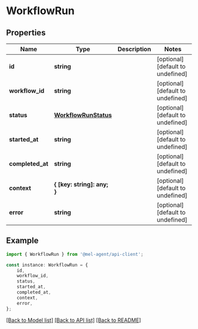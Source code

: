 # WorkflowRun


## Properties

Name | Type | Description | Notes
------------ | ------------- | ------------- | -------------
**id** | **string** |  | [optional] [default to undefined]
**workflow_id** | **string** |  | [optional] [default to undefined]
**status** | [**WorkflowRunStatus**](WorkflowRunStatus.md) |  | [optional] [default to undefined]
**started_at** | **string** |  | [optional] [default to undefined]
**completed_at** | **string** |  | [optional] [default to undefined]
**context** | **{ [key: string]: any; }** |  | [optional] [default to undefined]
**error** | **string** |  | [optional] [default to undefined]

## Example

```typescript
import { WorkflowRun } from '@mel-agent/api-client';

const instance: WorkflowRun = {
    id,
    workflow_id,
    status,
    started_at,
    completed_at,
    context,
    error,
};
```

[[Back to Model list]](../README.md#documentation-for-models) [[Back to API list]](../README.md#documentation-for-api-endpoints) [[Back to README]](../README.md)
